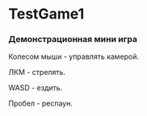 # TestGame1

### Демонстрационная мини игра

Колесом мыши - управлять камерой.

ЛКМ - стрелять.

WASD - ездить.

Пробел - респаун.
